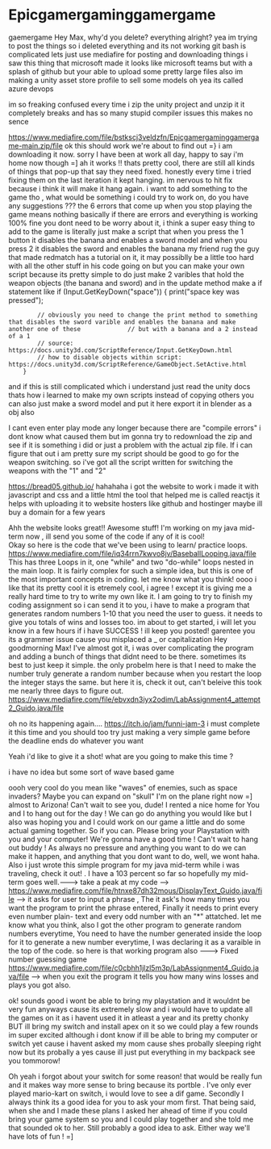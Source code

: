 # Epicgamergaminggamergame
gaemergame
Hey Max, why'd you delete? everything alright?
yea im trying to post the things so i deleted everything and its not working git bash is complicated lets just use mediafire for posting and downloading things i saw this thing that microsoft made it looks like microsoft teams but with a splash of github but your able to upload some pretty large files also im making a unity asset store profile to sell some models 
oh yea its called azure devops

im so freaking confused every time i zip the unity project and unzip it it completely breaks and has so many stupid compiler issues this makes no sence

https://www.mediafire.com/file/bstkscj3veldzfn/Epicgamergaminggamergame-main.zip/file
ok this should work
we're about to find out =} i am downloading it now. sorry I have been at work all day, happy to say i'm home now though  =]
ah it works !! thats pretty cool, there are still all kinds of things that pop-up that say they need fixed. honestly every time i tried fixing them on the last 
iteration it kept hanging. im nervous to hit fix because i think it will make it hang again. i want to add something to the game tho , what would be something i could 
try to work on, do you have any suggestions ???
the 6 errors that come up when you stop playing the game means nothing basically if there are errors and everything is working 100% fine you dont need to be worry about it, i think a super easy thing to add to the game is literally just make a script that when you press the 1 button it disables the banana and enables a sword model and when you press 2 it disables the sword and enables the banana my friend rug the guy that made redmatch has a tutorial on it, it may possiblly be a little too hard with all the other stuff in his code going on but you can make your own script because its pretty simple to do just make 2 varibles that hold the weapon objects (the banana and sword) and in the update method make a if statement like 
if (Input.GetKeyDown("space"))
        {
            print("space key was pressed");
            
            // obviously you need to change the print method to something that disables the sword varible and enables the banana and make another one of these             // but with a banana and a 2 instead of a 1 
            // source: https://docs.unity3d.com/ScriptReference/Input.GetKeyDown.html
            // how to disable objects within script: https://docs.unity3d.com/ScriptReference/GameObject.SetActive.html
        }
        
and if this is still complicated which i understand just read the unity docs thats how i learned to make my own scripts instead of copying others
you can also just make a sword model and put it here export it in blender as a obj also 
                                                     
                                                     
I cant even enter play mode any longer because there are "compile errors" i dont know what caused them but im gonna try to redownload the zip and see if 
it is something i did or just a problem with the actual zip file. If i can figure that out i am pretty sure my script should be good to go for the 
weapon switching.
so i've got all the script written for switching the weapons with the "1" and "2"

https://bread05.github.io/ hahahaha i got the website to work i made it with javascript and css and a little html the tool that helped me is called reactjs it helps with uploading it to website hosters like github and hostinger maybe ill buy a domain for a few years

Ahh the website looks great!! Awesome stuff! I'm working on my java mid-term now , ill send you some of the code if any of it is cool!  
Okay so here is the code that we've been using to learn/ practice loops. https://www.mediafire.com/file/iq34rrn7kwvo8jv/BaseballLooping.java/file 
This has three Loops in it,  one "while" and two "do-while" loops nested in the main loop. It is fairly complex for such a simple idea, but this is one of the most
important concepts in coding. let me know what you think!
oooo i like that its pretty cool 
it is etremely cool, i agree ! except it is giving me a really hard time to try to write my own like it. I am going to try to finish my coding assignment so i can send
it to you, i have to make a program that generates random numbers 1-10 that you need the user to guess. it needs to give you totals of wins and losses too. im about to
get started, i will let you know in a few hours if i have SUCCESS ! ill keep you posted!
garentee you its a grammer issue cause you misplaced a _ or capitalization
Hey goodmorning Max! I've almost got it, i was over complicating the program and adding a bunch of things that didnt need to be there. sometimes its best to just keep 
it simple. the only probelm here is that I need to make the number truly generate a random number because when you restart the loop the integer stays the same.
but here it is, check it out, can't beleive this took me nearly three days to figure out. 
https://www.mediafire.com/file/ebvxdn3iyx2odim/LabAssignment4_attempt2_Guido.java/file



oh no its happening again.... https://itch.io/jam/funni-jam-3 i must complete it this time and you should too try just making a very simple game before the deadline ends do whatever you want

Yeah i'd like to give it a shot! what are you going to make this time ?

i have no idea but some sort of wave based game


oooh very cool do you mean like "waves" of enemies, such as space invaders? Maybe you can expand on "skull"
I'm on the plane right now =] almost to Arizona! Can't wait to see you, dude! I rented a nice home for You and I to hang out for the day ! We can go do 
anything you would like but I also was hoping you and I could work on our game a little and do some actual gaming together. So if you can. Please bring your 
Playstation with you and your computer! We're gonna have a good time ! Can't wait to hang out buddy ! As always no pressure and anything you want to do 
we can make it happen, and anything that you dont want to do, well, we wont haha. Also i just wrote this simple program for my java mid-term while i was traveling, 
check it out! . I have a 103 percent so far so hopefully my mid-term goes well.---> take a peak at my code   --> 
https://www.mediafire.com/file/htnxe87dh32mous/DisplayText_Guido.java/file -->
it asks for user to input a phrase , The it ask's how many times you want the program to print the phrase entered, Finally it needs to print every even number plain-
text and every odd number with an "*" attatched. let me know what you think, also I got the other program to generate random numbers everytime, You need to have the 
number generated inside the loop for it to generate a new number everytime, I was declaring it as a varaible in the top of the code. so here is that working
program also ---> Fixed number guessing game https://www.mediafire.com/file/c0cbhh1jlzl5m3p/LabAssignment4_Guido.java/file --> when you exit the program it tells you 
how many wins losses and plays you got also.

ok! sounds good i wont be able to bring my playstation and it wouldnt be very fun anyways cause its extremely slow and i would have to update all the games on it as i havent used it in atleast a year and its pretty chonky BUT ill bring my switch and install apex on it so we could play a few rounds im super excited although i dont know if ill be able to bring my computer or switch yet cause i havent asked my mom cause shes probally sleeping right now but its probally a yes cause ill just put everything in my backpack see you tommorow!

Oh yeah i forgot about your switch for some reason! that would be really fun and it makes way more sense to bring because its portble . I've only ever played mario-kart on switch, i would love  to see a dif game. Secondly I always think its a good idea for you to ask your mom first. That being said,  when she and I made these plans I asked her ahead of time if you could bring your game system so you and I could play together and she told me that sounded ok to her. Still probably a good idea to ask. Either way we'll have lots of fun ! =]
